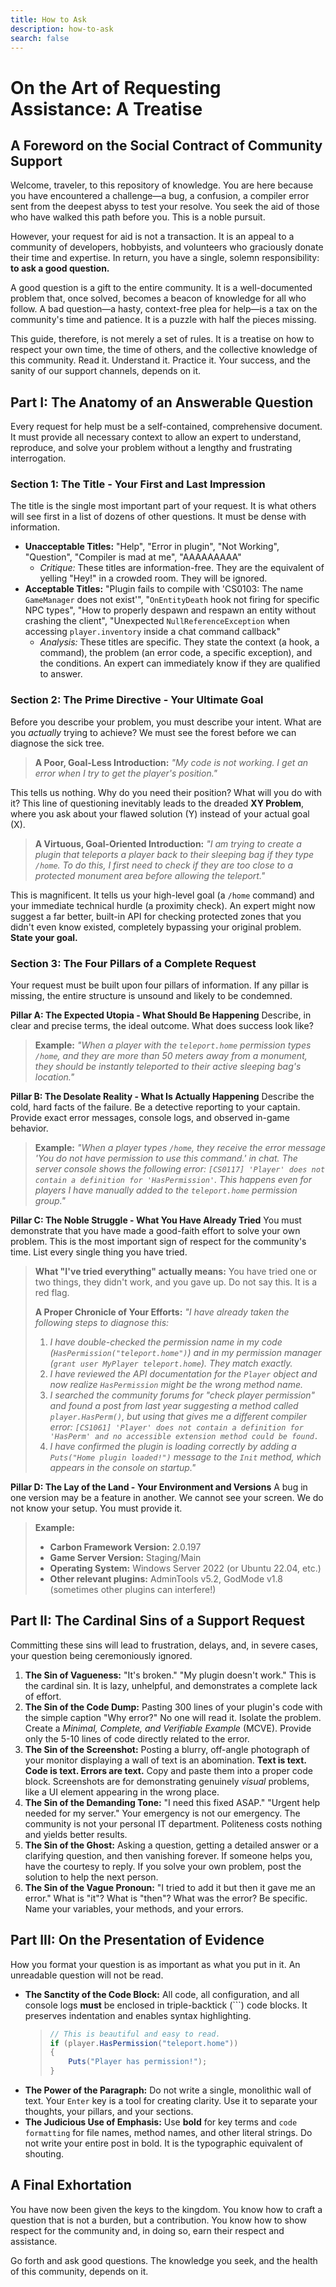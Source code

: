 ```yaml
---
title: How to Ask
description: how-to-ask
search: false
---
```


# On the Art of Requesting Assistance: A Treatise

## A Foreword on the Social Contract of Community Support

Welcome, traveler, to this repository of knowledge. You are here because you have encountered a challenge—a bug, a confusion, a compiler error sent from the deepest abyss to test your resolve. You seek the aid of those who have walked this path before you. This is a noble pursuit.

However, your request for aid is not a transaction. It is an appeal to a community of developers, hobbyists, and volunteers who graciously donate their time and expertise. In return, you have a single, solemn responsibility: **to ask a good question.**

A good question is a gift to the entire community. It is a well-documented problem that, once solved, becomes a beacon of knowledge for all who follow. A bad question—a hasty, context-free plea for help—is a tax on the community's time and patience. It is a puzzle with half the pieces missing.

This guide, therefore, is not merely a set of rules. It is a treatise on how to respect your own time, the time of others, and the collective knowledge of this community. Read it. Understand it. Practice it. Your success, and the sanity of our support channels, depends on it.

## Part I: The Anatomy of an Answerable Question

Every request for help must be a self-contained, comprehensive document. It must provide all necessary context to allow an expert to understand, reproduce, and solve your problem without a lengthy and frustrating interrogation.

### Section 1: The Title - Your First and Last Impression

The title is the single most important part of your request. It is what others will see first in a list of dozens of other questions. It must be dense with information.

*   **Unacceptable Titles:** "Help", "Error in plugin", "Not Working", "Question", "Compiler is mad at me", "AAAAAAAAA"
    *   *Critique:* These titles are information-free. They are the equivalent of yelling "Hey!" in a crowded room. They will be ignored.
*   **Acceptable Titles:** "Plugin fails to compile with 'CS0103: The name `GameManager` does not exist'", "`OnEntityDeath` hook not firing for specific NPC types", "How to properly despawn and respawn an entity without crashing the client", "Unexpected `NullReferenceException` when accessing `player.inventory` inside a chat command callback"
    *   *Analysis:* These titles are specific. They state the context (a hook, a command), the problem (an error code, a specific exception), and the conditions. An expert can immediately know if they are qualified to answer.

### Section 2: The Prime Directive - Your Ultimate Goal

Before you describe your problem, you must describe your intent. What are you *actually* trying to achieve? We must see the forest before we can diagnose the sick tree.

> **A Poor, Goal-Less Introduction:**
> *"My code is not working. I get an error when I try to get the player's position."*

This tells us nothing. Why do you need their position? What will you do with it? This line of questioning inevitably leads to the dreaded **XY Problem**, where you ask about your flawed solution (Y) instead of your actual goal (X).

> **A Virtuous, Goal-Oriented Introduction:**
> *"I am trying to create a plugin that teleports a player back to their sleeping bag if they type `/home`. To do this, I first need to check if they are too close to a protected monument area before allowing the teleport."*

This is magnificent. It tells us your high-level goal (a `/home` command) and your immediate technical hurdle (a proximity check). An expert might now suggest a far better, built-in API for checking protected zones that you didn't even know existed, completely bypassing your original problem. **State your goal.**

### Section 3: The Four Pillars of a Complete Request

Your request must be built upon four pillars of information. If any pillar is missing, the entire structure is unsound and likely to be condemned.

**Pillar A: The Expected Utopia - What Should Be Happening**
Describe, in clear and precise terms, the ideal outcome. What does success look like?

> **Example:** *"When a player with the `teleport.home` permission types `/home`, and they are more than 50 meters away from a monument, they should be instantly teleported to their active sleeping bag's location."*

**Pillar B: The Desolate Reality - What Is Actually Happening**
Describe the cold, hard facts of the failure. Be a detective reporting to your captain. Provide exact error messages, console logs, and observed in-game behavior.

> **Example:** *"When a player types `/home`, they receive the error message 'You do not have permission to use this command.' in chat. The server console shows the following error: `[CS0117] 'Player' does not contain a definition for 'HasPermission'`. This happens even for players I have manually added to the `teleport.home` permission group."*

**Pillar C: The Noble Struggle - What You Have Already Tried**
You must demonstrate that you have made a good-faith effort to solve your own problem. This is the most important sign of respect for the community's time. List every single thing you have tried.

> **What "I've tried everything" actually means:** You have tried one or two things, they didn't work, and you gave up. Do not say this. It is a red flag.
>
> **A Proper Chronicle of Your Efforts:**
> *"I have already taken the following steps to diagnose this:*
>
> 1.  *I have double-checked the permission name in my code (`HasPermission("teleport.home")`) and in my permission manager (`grant user MyPlayer teleport.home`). They match exactly.*
> 2.  *I have reviewed the API documentation for the `Player` object and now realize `HasPermission` might be the wrong method name.*
> 3.  *I searched the community forums for "check player permission" and found a post from last year suggesting a method called `player.HasPerm()`, but using that gives me a different compiler error: `[CS1061] 'Player' does not contain a definition for 'HasPerm' and no accessible extension method could be found.`*
> 4.  *I have confirmed the plugin is loading correctly by adding a `Puts("Home plugin loaded!")` message to the `Init` method, which appears in the console on startup."*

**Pillar D: The Lay of the Land - Your Environment and Versions**
A bug in one version may be a feature in another. We cannot see your screen. We do not know your setup. You must provide it.

> **Example:**
> *   **Carbon Framework Version:** 2.0.197
> *   **Game Server Version:** Staging/Main
> *   **Operating System:** Windows Server 2022 (or Ubuntu 22.04, etc.)
> *   **Other relevant plugins:** AdminTools v5.2, GodMode v1.8 (sometimes other plugins can interfere!)

## Part II: The Cardinal Sins of a Support Request

Committing these sins will lead to frustration, delays, and, in severe cases, your question being ceremoniously ignored.

1.  **The Sin of Vagueness:** "It's broken." "My plugin doesn't work." This is the cardinal sin. It is lazy, unhelpful, and demonstrates a complete lack of effort.
2.  **The Sin of the Code Dump:** Pasting 300 lines of your plugin's code with the simple caption "Why error?" No one will read it. Isolate the problem. Create a *Minimal, Complete, and Verifiable Example* (MCVE). Provide only the 5-10 lines of code directly related to the error.
3.  **The Sin of the Screenshot:** Posting a blurry, off-angle photograph of your monitor displaying a wall of text is an abomination. **Text is text. Code is text. Errors are text.** Copy and paste them into a proper code block. Screenshots are for demonstrating genuinely *visual* problems, like a UI element appearing in the wrong place.
4.  **The Sin of the Demanding Tone:** "I need this fixed ASAP." "Urgent help needed for my server." Your emergency is not our emergency. The community is not your personal IT department. Politeness costs nothing and yields better results.
5.  **The Sin of the Ghost:** Asking a question, getting a detailed answer or a clarifying question, and then vanishing forever. If someone helps you, have the courtesy to reply. If you solve your own problem, post the solution to help the next person.
6.  **The Sin of the Vague Pronoun:** "I tried to add it but then it gave me an error." What is "it"? What is "then"? What was the error? Be specific. Name your variables, your methods, and your errors.

## Part III: On the Presentation of Evidence

How you format your question is as important as what you put in it. An unreadable question will not be read.

*   **The Sanctity of the Code Block:** All code, all configuration, and all console logs **must** be enclosed in triple-backtick (```) code blocks. It preserves indentation and enables syntax highlighting.
    > ```csharp
    > // This is beautiful and easy to read.
    > if (player.HasPermission("teleport.home"))
    > {
    >     Puts("Player has permission!");
    > }
    > ```
*   **The Power of the Paragraph:** Do not write a single, monolithic wall of text. Your `Enter` key is a tool for creating clarity. Use it to separate your thoughts, your pillars, and your sections.
*   **The Judicious Use of Emphasis:** Use **bold** for key terms and `code formatting` for file names, method names, and other literal strings. Do not write your entire post in bold. It is the typographic equivalent of shouting.

## A Final Exhortation

You have now been given the keys to the kingdom. You know how to craft a question that is not a burden, but a contribution. You know how to show respect for the community and, in doing so, earn their respect and assistance.

Go forth and ask good questions. The knowledge you seek, and the health of this community, depends on it.
